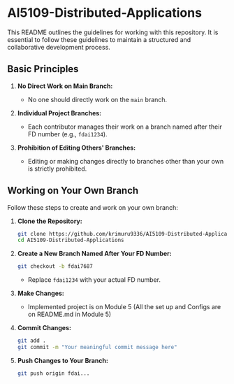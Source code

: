 # AI5109-Distributed-Applications

This README outlines the guidelines for working with this repository. It is essential to follow these guidelines to maintain a structured and collaborative development process.

## Basic Principles

1. **No Direct Work on Main Branch:**
   - No one should directly work on the `main` branch.

2. **Individual Project Branches:**
   - Each contributor manages their work on a branch named after their FD number (e.g., `fdai1234`).

3. **Prohibition of Editing Others' Branches:**
   - Editing or making changes directly to branches other than your own is strictly prohibited.

## Working on Your Own Branch

Follow these steps to create and work on your own branch:

1. **Clone the Repository:**
   ```bash
   git clone https://github.com/krimuru9336/AI5109-Distributed-Applications.git/fdai7687
   cd AI5109-Distributed-Applications
   ```

2. **Create a New Branch Named After Your FD Number:**
   ```bash
   git checkout -b fdai7687
   ```
   - Replace `fdai1234` with your actual FD number.

3. **Make Changes:**
   - Implemented project is on Module 5 (All the set up and Configs are on README.md in Module 5)

4. **Commit Changes:**
   ```bash
   git add .
   git commit -m "Your meaningful commit message here"
   ```

5. **Push Changes to Your Branch:**
   ```bash
   git push origin fdai...
